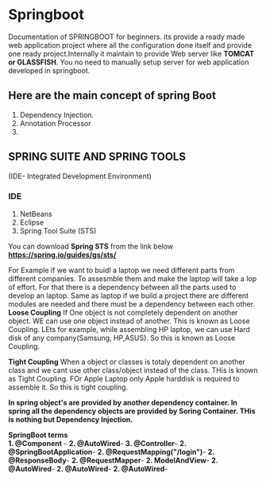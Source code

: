 # Springboot
Documentation of SPRINGBOOT for beginners.
its provide a ready made web application project where all the configuration done itself and provide one ready project.Internally it maintain to provide Web server like **TOMCAT or GLASSFISH**. You no need to manually setup server for web application developed in springboot.    
## Here are the main concept of spring Boot  
1. Dependency Injection.  
2. Annotation Processor  
3. 

## SPRING SUITE AND SPRING TOOLS 
(IDE- Integrated Development Environment)  
### IDE  
1. NetBeans  
2. Eclipse  
3. Spring Tool Suite (STS)  
  
You can download **Spring STS** from the link below  
**https://spring.io/guides/gs/sts/**  
    
For Example if we want to buidl a laptop we need different parts from different companies. To assesmble them and make the laptop will take a lop of effort. For that there is a dependency between all the parts used to develop an laptop.
Same as laptop if we build a project there are different modules are needed and there must be a dependency between each other.    
**Loose Coupling** If One object is not completely dependent on another object. WE can use one object instead of another. This is known as Loose Coupling. LEts for example, while assembling HP laptop, we can use Hard disk of any company(Samsung, HP,ASUS). So this is known as Loose Coupling.  
  
**Tight Coupling** When a object or classes is totaly dependent on another class and we cant use other class/object instead of the class. THis is known as Tight Coupling. FOr Apple Laptop only Apple harddisk is required to assemble it. So this is tight coupling.  
  
**In spring object's are provided by another dependency container. In spring all the dependency objects are provided by Soring Container. THis is nothing but Dependency Injection.**  
  
**SpringBoot terms**  
**1. @Component** - 
**2. @AutoWired**-
**3. @Controller**-
**2. @SpringBootApplication**-
**2. @RequestMapping("/login")**-
**2. @ResponseBody**-
**2. @RequestMapper**-
**2. ModelAndView**-
**2. @AutoWired**-
**2. @AutoWired**-
**2. @AutoWired**-
  
  
